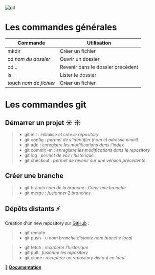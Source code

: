 ![git](http://kobashicomputing.com/wordpress/wp-content/uploads/git-for-windows.jpg)
# **Les commandes générales**

Commande | Utilisation
---------|------------
mkdir | Créer un fichier
cd *nom du dossier* | Ouvrir un dossier
cd .. | Revenir dans le dossier précédent
ls | Lister le dossier
touch *nom de fichier* | Créer un fichier

# **Les commandes git**

## **Démarrer un projet**  :sunny:  :sunny:

> * git init : *initialise et crée le repository*
> * git config : *permet de s'identifier (nom et adresse email)*
> * git add : *enregistre les modifications dans l'index*
> * git commit -m : *enregistre les modifications dans le repository*
> * git log : *permet de voir l'historique*
> * git checkout : *permet de revenir sur une version précédente*

## **Créer une branche**

> * git branch *nom de la branche* : *Créer une branche*
> * git merge : *fusionner 2 branches*

## **Dépôts distants**  :zap:

Création d'un new repository sur [GitHub](http:/github.com) :

> * git remote
> * git push - u *nom branche distante* *nom branche local*

> * git fetch : *recupérer l'historique*
> * git pull : *fusionne les repository*
> * git clone : *recupérer un repository distant en local*


:blue_book: **[Documentation](https://git-scm.com/doc)**



